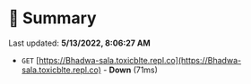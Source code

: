 # 📖 Summary
Last updated: **5/13/2022, 8:06:27 AM**

- `GET` [https://Bhadwa-sala.toxicblte.repl.co](https://Bhadwa-sala.toxicblte.repl.co) - **Down** (71ms)
